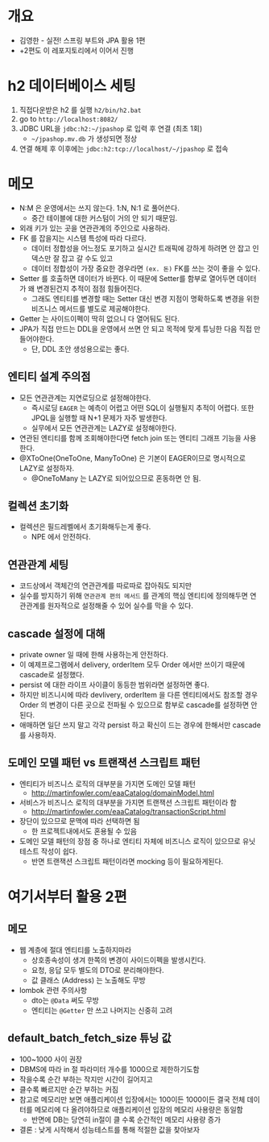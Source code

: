 # 개요

* 김영한 - 실전! 스프링 부트와 JPA 활용 1편
* +2편도 이 레포지토리에서 이어서 진행

# h2 데이터베이스 세팅

1. 직접다운받은 h2 를 실행 `h2/bin/h2.bat`
2. go to `http://localhost:8082/`
3. JDBC URL을 `jdbc:h2:~/jpashop` 로 입력 후 연결 (최초 1회)
   * `~/jpashop.mv.db` 가 생성되면 정상
4. 연결 해제 후 이후에는  `jdbc:h2:tcp://localhost/~/jpashop` 로 접속

# 메모

* N:M 은 운영에서는 쓰지 않는다. 1:N, N:1 로 풀어쓴다. 
  * 중간 테이블에 대한 커스텀이 거의 안 되기 때문임.
* 외래 키가 있는 곳을 연관관계의 주인으로 사용하라.
* FK 를 잡을지는 시스템 특성에 따라 다르다.
  * 데이터 정합성을 어느정도 포기하고 실시간 트래픽에 강하게 하려면 안 잡고 인덱스만 잘 잡고 갈 수도 있고
  * 데이터 정합성이 가장 중요한 경우라면 `(ex. 돈)` FK를 쓰는 것이 좋을 수 있다.
* Setter 를 호출하면 데이터가 바뀐다. 이 때문에 Setter를 함부로 열어두면 데이터가 왜 변경된건지 추적이 점점 힘들어진다.
  * 그래도 엔티티를 변경할 때는 Setter 대신 변경 지점이 명확하도록 변경을 위한 비즈니스 메서드를 별도로 제공해야한다.
* Getter 는 사이드이펙이 딱히 없으니 다 열어둬도 된다.
* JPA가 직접 만드는 DDL을 운영에서 쓰면 안 되고 목적에 맞게 튜닝한 다음 직접 만들어야한다.
  * 단, DDL 초안 생성용으로는 좋다.

## 엔티티 설계 주의점

* 모든 연관관계는 지연로딩으로 설정해야한다.
  * 즉시로딩 `EAGER` 는 예측이 어렵고 어떤 SQL이 실행될지 추적이 어렵다. 또한 JPQL을 실행할 때 N+1 문제가 자주 발생한다.
  * 실무에서 모든 연관관계는 LAZY로 설정해야한다.
* 연관된 엔티티를 함께 조회해야한다면 fetch join 또는 엔티티 그래프 기능을 사용한다.
* @XToOne(OneToOne, ManyToOne) 은 기본이 EAGER이므로 명시적으로 LAZY로 설정하자.
  * @OneToMany 는 LAZY로 되어있으므로 혼동하면 안 됨.

## 컬렉션 초기화

* 컬렉션은 필드레벨에서 초기화해두는게 좋다.
  * NPE 에서 안전하다.

## 연관관계 세팅

* 코드상에서 객체간의 연관관계를 따로따로 잡아줘도 되지만
* 실수를 방지하기 위해 `연관관계 편의 메서드` 를 관계의 핵심 엔티티에 정의해두면 연관관계를 원자적으로 설정해줄 수 있어 실수를 막을 수 있다.


## cascade 설정에 대해

* private owner 일 때에 한해 사용하는게 안전하다.
* 이 예제프로그램에서 delivery, orderItem 모두 Order 에서만 쓰이기 때문에 cascade로 설정했다.
* persist 에 대한 라이프 사이클이 동등한 범위라면 설정하면 좋다.
* 하지만 비즈니시에 따라 devlivery, orderItem 을 다른 엔티티에서도 참조할 경우 Order 의 변경이 다른 곳으로 전파될 수 있으므로 함부로 cascade를 설정하면 안 된다.
* 애매하면 일단 쓰지 말고 각각 persist 하고 확신이 드는 경우에 한해서만 cascade를 사용하자.

## 도메인 모델 패턴 vs 트랜잭션 스크립트 패턴

* 엔티티가 비즈니스 로직의 대부분을 가지면 도메인 모델 패턴
  * http://martinfowler.com/eaaCatalog/domainModel.html
* 서비스가 비즈니스 로직의 대부분을 가지면 트랜잭션 스크립트 패턴이라 함 
  * http://martinfowler.com/eaaCatalog/transactionScript.html
* 장단이 있으므로 문맥에 따라 선택하면 됨
  * 한 프로젝트내에서도 혼용될 수 있음
* 도메인 모델 패턴의 장점 중 하나로 엔티티 자체에 비즈니스 로직이 있으므로 유닛테스트 작성이 쉽다.
  * 반면 트랜잭션 스크립트 패턴이라면 mocking 등이 필요하게된다.

# 여기서부터 활용 2편

## 메모

* 웹 계층에 절대 엔티티를 노출하지마라
  * 상호종속성이 생겨 한쪽의 변경이 사이드이펙을 발생시킨다.
  * 요청, 응답 모두 별도의 DTO로 분리해야한다.
  * 값 클래스 (Address) 는 노출해도 무방
* lombok 관련 주의사항
  * dto는 `@Data` 써도 무방
  * 엔티티는 `@Getter` 만 쓰고 나머지는 신중히 고려

## default_batch_fetch_size 튜닝 값

* 100~1000 사이 권장
* DBMS에 따라 in 절 파라미터 개수를 1000으로 제한하기도함
* 작을수록 순간 부하는 작지만 시간이 길어지고
* 클수록 빠르지만 순간 부하는 커짐
* 참고로 메모리만 보면 애플리케이션 입장에서는 100이든 1000이든 결국 전체 데이터를 메모리에 다 올려야하므로 애플리케이션 입장의 메모리 사용량은 동일함
  * 반면에 DB는 당연히 in절이 클 수록 순간적인 메모리 사용량 증가
* 결론 : 낮게 시작해서 성능테스트를 통해 적절한 값을 찾아보자